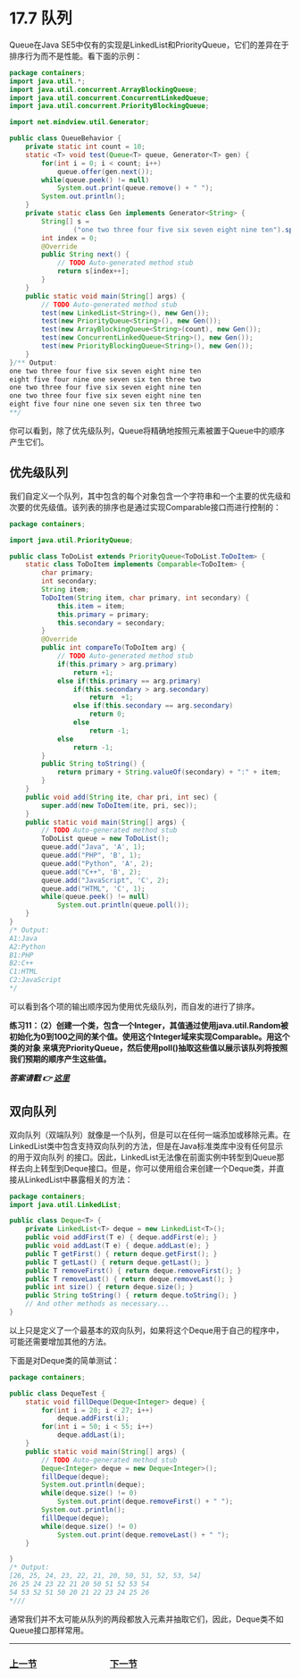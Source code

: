 # 17.7 队列
Queue在Java SE5中仅有的实现是LinkedList和PriorityQueue，它们的差异在于排序行为而不是性能。看下面的示例：
```java
package containers;
import java.util.*;  
import java.util.concurrent.ArrayBlockingQueue;  
import java.util.concurrent.ConcurrentLinkedQueue;  
import java.util.concurrent.PriorityBlockingQueue;  

import net.mindview.util.Generator;

public class QueueBehavior {  
    private static int count = 10;  
    static <T> void test(Queue<T> queue, Generator<T> gen) {  
    	for(int i = 0; i < count; i++)  
    		queue.offer(gen.next());  
    	while(queue.peek() != null)  
    	    System.out.print(queue.remove() + " ");  
    	System.out.println();  
    }  
    private static class Gen implements Generator<String> {  
    	String[] s =   
    			("one two three four five six seven eight nine ten").split(" ");  
    	int index = 0;  
    	@Override  
    	public String next() {  
    		// TODO Auto-generated method stub  
    		return s[index++];  
    	}  
    }  
	public static void main(String[] args) {  
		// TODO Auto-generated method stub  
		test(new LinkedList<String>(), new Gen());  
		test(new PriorityQueue<String>(), new Gen());  
		test(new ArrayBlockingQueue<String>(count), new Gen());  
		test(new ConcurrentLinkedQueue<String>(), new Gen());  
		test(new PriorityBlockingQueue<String>(), new Gen());  
	}  
}/** Output:
one two three four five six seven eight nine ten 
eight five four nine one seven six ten three two 
one two three four five six seven eight nine ten 
one two three four five six seven eight nine ten 
eight five four nine one seven six ten three two 
**/
```
你可以看到，除了优先级队列，Queue将精确地按照元素被置于Queue中的顺序产生它们。

## 优先级队列
我们自定义一个队列，其中包含的每个对象包含一个字符串和一个主要的优先级和次要的优先级值。该列表的排序也是通过实现Comparable接口而进行控制的：
```java
package containers;

import java.util.PriorityQueue;

public class ToDoList extends PriorityQueue<ToDoList.ToDoItem> {
    static class ToDoItem implements Comparable<ToDoItem> {
    	char primary;
    	int secondary;
    	String item;
    	ToDoItem(String item, char primary, int secondary) {
    		this.item = item;
    		this.primary = primary;
    		this.secondary = secondary;
    	}
		@Override
		public int compareTo(ToDoItem arg) {
			// TODO Auto-generated method stub
			if(this.primary > arg.primary)
				return +1;
			else if(this.primary == arg.primary)
				if(this.secondary > arg.secondary)
					return  +1;
				else if(this.secondary == arg.secondary)
					return 0;
				else
					return -1;
			else
     			return -1;
		}
		public String toString() {
			return primary + String.valueOf(secondary) + ":" + item;
		}
    }
    public void add(String ite, char pri, int sec) {
    	super.add(new ToDoItem(ite, pri, sec));
    }
	public static void main(String[] args) {
		// TODO Auto-generated method stub
        ToDoList queue = new ToDoList();
        queue.add("Java", 'A', 1);
        queue.add("PHP", 'B', 1);
        queue.add("Python", 'A', 2);
        queue.add("C++", 'B', 2);
        queue.add("JavaScript", 'C', 2);
        queue.add("HTML", 'C', 1);
        while(queue.peek() != null)
        	System.out.println(queue.poll());
	}
}
/* Output:
A1:Java
A2:Python
B1:PHP
B2:C++
C1:HTML
C2:JavaScript
*/
```
可以看到各个项的输出顺序因为使用优先级队列，而自发的进行了排序。

**练习11：（2）创建一个类，包含一个Integer，其值通过使用java.util.Random被初始化为0到100之间的某个值。使用这个Integer域来实现Comparable。用这个类的对象
来填充PriorityQueue，然后使用poll()抽取这些值以展示该队列将按照我们预期的顺序产生这些值。**

***答案请戳 :point_right: [这里](solutions/Ex11.md)***

## 双向队列
双向队列（双端队列）就像是一个队列，但是可以在任何一端添加或移除元素。在LinkedList类中包含支持双向队列的方法，但是在Java标准类库中没有任何显示的用于双向队列
的接口。因此，LinkedList无法像在前面实例中转型到Queue那样去向上转型到Deque接口。但是，你可以使用组合来创建一个Deque类，并直接从LinkedList中暴露相关的方法：

```java
package containers;
import java.util.LinkedList;

public class Deque<T> {
    private LinkedList<T> deque = new LinkedList<T>();
	public void addFirst(T e) { deque.addFirst(e); }
	public void addLast(T e) { deque.addLast(e); }
    public T getFirst() { return deque.getFirst(); }
    public T getLast() { return deque.getLast(); }
    public T removeFirst() { return deque.removeFirst(); }
    public T removeLast() { return deque.removeLast(); }
    public int size() { return deque.size(); }
    public String toString() { return deque.toString(); }
    // And other methods as necessary...
}
```
以上只是定义了一个最基本的双向队列，如果将这个Deque用于自己的程序中，可能还需要增加其他的方法。  

下面是对Deque类的简单测试：  
```java
package containers;

public class DequeTest {
    static void fillDeque(Deque<Integer> deque) {
    	for(int i = 20; i < 27; i++)
    		deque.addFirst(i);
    	for(int i = 50; i < 55; i++)
    		deque.addLast(i);
    }
	public static void main(String[] args) {
		// TODO Auto-generated method stub
        Deque<Integer> deque = new Deque<Integer>();
		fillDeque(deque);
		System.out.println(deque);
		while(deque.size() != 0)
			System.out.print(deque.removeFirst() + " ");
		System.out.println();
		fillDeque(deque);
		while(deque.size() != 0)
			System.out.print(deque.removeLast() + " ");
	}

}
/* Output:
[26, 25, 24, 23, 22, 21, 20, 50, 51, 52, 53, 54]
26 25 24 23 22 21 20 50 51 52 53 54 
54 53 52 51 50 20 21 22 23 24 25 26 
*///
```
通常我们并不太可能从队列的两段都放入元素并抽取它们，因此，Deque类不如Queue接口那样常用。

---

### [上一节](17.6_Set_and_Storage_sequence.md)　　　　　　　　[下一节](17.8_Understanding_Maps.md)

